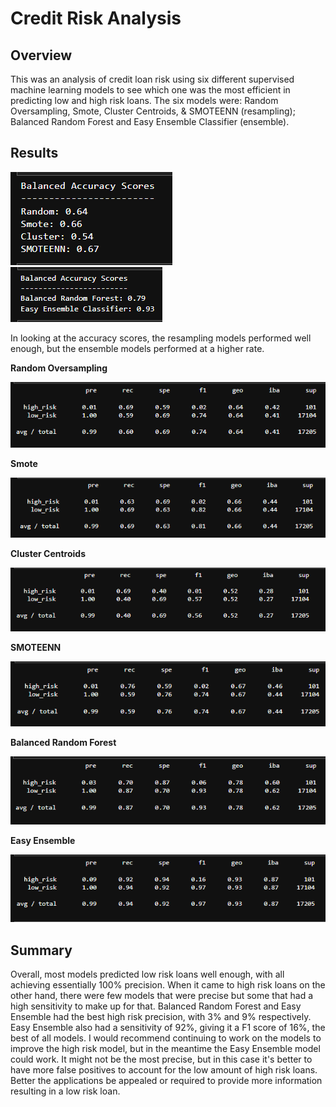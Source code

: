 # Credit Risk Analysis

## **Overview**

This was an analysis of credit loan risk using six different supervised machine learning models to see which one was the most efficient in predicting low and high risk loans. The six models were: Random Oversampling, Smote, Cluster Centroids, & SMOTEENN (resampling); Balanced Random Forest and Easy Ensemble Classifier (ensemble).

## **Results**

![Resampling Accuracy Scores](https://github.com/Nacho567/Credit_Risk_Analysis/blob/56f8be9592ff62a06f1e412a5afc6ded50efad76/Challenge_Code/Resources/resampling_acc_scores.PNG)
![Ensemble Accuracy Scores](https://github.com/Nacho567/Credit_Risk_Analysis/blob/9d5a5dd4e7feac4d857e5f939e12b4c21d013403/Challenge_Code/Resources/ensemble_acc_scores.PNG)

In looking at the accuracy scores, the resampling models performed well enough, but the ensemble models performed at a higher rate.


**Random Oversampling**

![Random Oversampling classification report imbalanced](https://github.com/Nacho567/Credit_Risk_Analysis/blob/56f8be9592ff62a06f1e412a5afc6ded50efad76/Challenge_Code/Resources/random_over_classification.PNG)

**Smote**

![Smote classification report imbalanced](https://github.com/Nacho567/Credit_Risk_Analysis/blob/63d1d367b1bef78ff52733371c898d795ad81769/Challenge_Code/Resources/smote_classification.PNG)

**Cluster Centroids**

![Cluster Centroids classification report imbalanced](https://github.com/Nacho567/Credit_Risk_Analysis/blob/56f8be9592ff62a06f1e412a5afc6ded50efad76/Challenge_Code/Resources/clustroids_classification.PNG)

**SMOTEENN**

![SMOTEENN classification report imbalanced](https://github.com/Nacho567/Credit_Risk_Analysis/blob/56f8be9592ff62a06f1e412a5afc6ded50efad76/Challenge_Code/Resources/SMOTEENN_classification.PNG)

**Balanced Random Forest**

![Balanced Random Forest classification report imbalanced](https://github.com/Nacho567/Credit_Risk_Analysis/blob/9d5a5dd4e7feac4d857e5f939e12b4c21d013403/Challenge_Code/Resources/Balanced_classification.PNG)

**Easy Ensemble**

![Easy Ensemble Classifier classification report imbalanced](https://github.com/Nacho567/Credit_Risk_Analysis/blob/9d5a5dd4e7feac4d857e5f939e12b4c21d013403/Challenge_Code/Resources/EEC_classification.PNG)


## **Summary**

Overall, most models predicted low risk loans well enough, with all achieving essentially 100% precision. When it came to high risk loans on the other hand, there were few models that were precise but some that had a high sensitivity to make up for that. Balanced Random Forest and Easy Ensemble had the best high risk precision, with 3% and 9% respectively. Easy Ensemble also had a sensitivity of 92%, giving it a F1 score of 16%, the best of all models. I would recommend continuing to work on the models to improve the high risk model, but in the meantime the Easy Ensemble model could work. It might not be the most precise, but in this case it's better to have more false positives to account for the low amount of high risk loans. Better the applications be appealed or required to provide more information resulting in a low risk loan.

